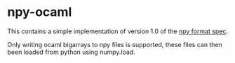 # npy-ocaml
This contains a simple implementation of version 1.0 of the [npy format spec](http://docs.scipy.org/doc/numpy-dev/neps/npy-format.html).

Only writing ocaml bigarrays to npy files is supported, these files can then been loaded from python using numpy.load.
